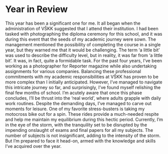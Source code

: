 # Year in Review

This year has been a significant one for me. It all began when the administration of VŠKK suggested that I attend their institution. I had been tasked with photographing the diploma ceremony for this school, and it was during this event that the seeds of my academic journey were sown. The management mentioned the possibility of completing the course in a single year, but they warned me that it would be challenging. The term ‘a little bit’ was used to describe the difficulty level, but in reality, it was far from ‘a little bit’. It was, in fact, quite a formidable task.
For the past four years, I’ve been working as a photographer for Reporter magazine while also undertaking assignments for various companies. Balancing these professional commitments with my academic responsibilities at VŠKK has proven to be more complex than I initially anticipated. However, I’ve managed to navigate this intricate journey so far, and surprisingly, I’ve found myself relishing the final few months of school. I’m acutely aware that once this phase concludes, I’ll be thrust into the ‘real world’, where adults grapple with daily work routines.
Despite the demanding days, I’ve managed to carve out moments for leisure. One of my favorite stress-busters is taking my motocross bike out for a spin. These rides provide a much-needed respite and help me maintain my equilibrium during this hectic period. Currently, I’m in the eye of the storm, with the tranquility set to be disrupted by the impending onslaught of exams and final papers for all my subjects. The number of subjects is not insignificant, adding to the intensity of the storm. But I’m prepared to face it head-on, armed with the knowledge and skills I’ve acquired over the year.

